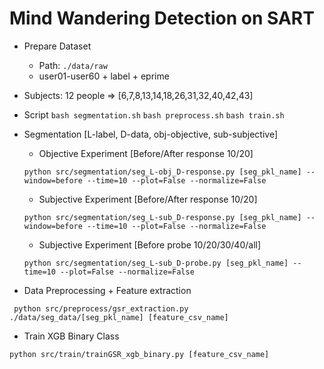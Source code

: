 # Mind Wandering Detection on SART

* Prepare Dataset
    * Path: ``./data/raw``
    * user01-user60 + label + eprime
    
* Subjects: 12 people => [6,7,8,13,14,18,26,31,32,40,42,43]

* Script
    ``bash segmentation.sh``
    ``bash preprocess.sh``
    ``bash train.sh``

* Segmentation [L-label, D-data, obj-objective, sub-subjective]
    * Objective Experiment [Before/After response 10/20]

    ``python src/segmentation/seg_L-obj_D-response.py [seg_pkl_name] --window=before --time=10 --plot=False --normalize=False``

    * Subjective Experiment [Before/After response 10/20]

    ``python src/segmentation/seg_L-sub_D-response.py [seg_pkl_name] --window=before --time=10 --plot=False --normalize=False``

    * Subjective Experiment [Before probe 10/20/30/40/all]

    ``python src/segmentation/seg_L-sub_D-probe.py [seg_pkl_name] --time=10 --plot=False --normalize=False``

* Data Preprocessing + Feature extraction

`` python src/preprocess/gsr_extraction.py ./data/seg_data/[seg_pkl_name] [feature_csv_name]``

* Train XGB Binary Class

``python src/train/trainGSR_xgb_binary.py [feature_csv_name]``
